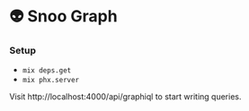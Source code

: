# :alien: Snoo Graph

### Setup

- `mix deps.get`
- `mix phx.server`

Visit http://localhost:4000/api/graphiql to start writing queries.
